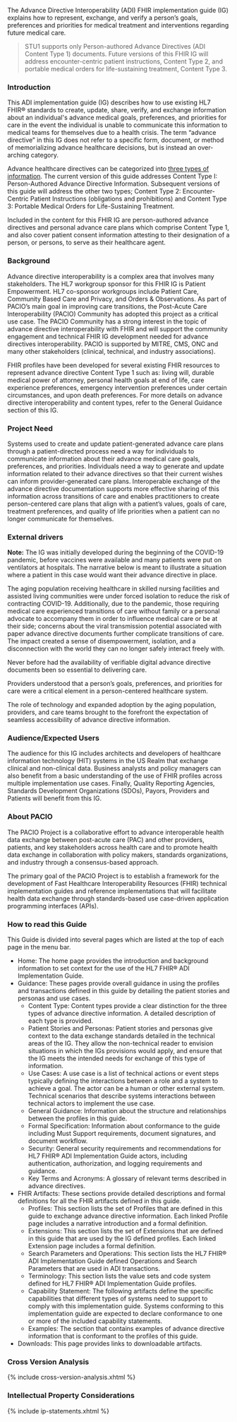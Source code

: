 The Advance Directive Interoperability (ADI) FHIR implementation guide (IG) explains how to represent, exchange, and verify a person’s goals, preferences and priorities for medical treatment and interventions regarding future medical care. 

<blockquote class="stu-note">
    <p>
    STU1 supports only Person-authored Advance Directives (ADI Content Type 1) documents. Future versions of this FHIR IG will address encounter-centric patient instructions, Content Type 2, and portable medical orders for life-sustaining treatment, Content Type 3.
    </p>
</blockquote>

### Introduction 
<p>
This ADI implementation guide (IG) describes how to use existing HL7 FHIR® standards to create, update, share, verify, and exchange information about an individual's advance medical goals, preferences, and priorities for care in the event the individual is unable to communicate this information to medical teams for themselves due to a health crisis. The term “advance directive” in this IG does not refer to a specific form, document, or method of memorializing advance healthcare decisions, but is instead an over-arching category.
</p>

<p>
Advance healthcare directives can be categorized into <a href="general_guidance.html#adi-content-types">three types of information</a>. The current version of this guide addresses Content Type I: Person-Authored Advance Directive Information. Subsequent versions of this guide will address the other two types; Content Type 2: Encounter-Centric Patient Instructions (obligations and prohibitions) and Content Type 3:  Portable Medical Orders for Life-Sustaining Treatment.
</p>
<p>
Included in the content for this FHIR IG are person-authored advance directives and personal advance care plans which comprise Content Type 1, and also cover patient consent information attesting to their designation of a person, or persons, to serve as their healthcare agent. 
</p>

<!-- Removed. Kept for review before ballot
<p>
This initial version defines the minimum conformance requirements for digital representation and exchange of person-authored advance directives and personal advance care plans (e.g. a person’s advance medical treatment and intervention goals, preferences and priorities,  regarding potential future medical care in the event the individual becomes a patient and cannot speak for himself or herself. The intervention preferences may be conditional upon a specific health condition or physical situation. It also defines minimum conformance for the representation of patient consent for the appointment of a healthcare agent or agents, and consent to share advance directive information.
</p>
<p>
A subsequent version of this IG will define the minimum conformance requirements for digital representation and exchange of practitioner-authored encounter-centric patient instructions regarding medical treatment and intervention preferences and priorities that are immediate and apply to the current encounter.
</p>
<p>
A subsequent version of this IG will define the minimum conformance requirements for digital representation and exchange of practitioner-authored advance medical treatment orders. The representation creates a portable record of medical orders regarding specific aspects of life-sustaining medical treatments a patient does or does not want to receive, which could be performed during a potential future medical care event if the patient were to require life-sustaining medical interventions due to a health crisis or emergency. These orders include instructions commonly found in portable medical orders for life-sustaining treatments and may include other orders such as but not limited to Do Not Hospitalize and Do Not Intubate orders.
</p>
-->

### Background

Advance directive interoperability is a complex area that involves many stakeholders. The HL7 workgroup sponsor for this FHIR IG is Patient Empowerment. HL7 co-sponsor workgroups include Patient Care, Community Based Care and Privacy, and Orders & Observations. As part of PACIO’s main goal in improving care transitions, the Post-Acute Care Interoperability (PACIO) Community has adopted this project as a critical use case. The PACIO Community has a strong interest in the topic of advance directive interoperability with FHIR and will support the community engagement and technical FHIR IG development needed for advance directives interoperability. PACIO is supported by MITRE, CMS, ONC and many other stakeholders (clinical, technical, and industry associations).

FHIR profiles have been developed for several existing FHIR resources to represent advance directive Content Type 1 such as: living will, durable medical power of attorney, personal health goals at end of life, care experience preferences, emergency intervention preferences under certain circumstances, and upon death preferences. For more details on advance directive interoperability and content types, refer to the General Guidance section of this IG.

### Project Need
<p>
Systems used to create and update patient-generated advance care plans through a patient-directed process need a way for individuals to communicate information about their advance medical care goals, preferences, and priorities. Individuals need a way to generate and update information related to their advance directives so that their current wishes can inform provider-generated care plans. Interoperable exchange of the advance directive documentation supports more effective sharing of this information across transitions of care and enables practitioners to create person-centered care plans that align with a patient’s values, goals of care, treatment preferences, and quality of life priorities when a patient can no longer communicate for themselves.
</p>

### External drivers

**Note:** The IG was initially developed during the beginning of the COVID-19 pandemic, before vaccines were available and many patients were put on ventilators at hospitals. The narrative below is meant to illustrate a situation where a patient in this case would want their advance directive in place.

The aging population receiving healthcare in skilled nursing facilities and assisted living communities were under forced isolation to reduce the risk of contracting COVID-19. Additionally, due to the pandemic, those requiring medical care  experienced transitions of care without family or a personal advocate to accompany them in order to influence medical care or be at their side; concerns about the viral transmission potential associated with paper advance directive documents further complicate transitions of care. The impact created a sense of disempowerment, isolation, and a disconnection with the world they can no longer safely interact freely with.

<p>
Never before had the availability of verifiable digital advance directive documents been so essential to delivering care.
</p>
<p>
Providers understood that a person’s goals, preferences, and priorities for care were a critical element in a person-centered healthcare system.
</p>
<p>
The role of technology and expanded adoption by the aging population, providers, and care teams brought to the forefront the expectation of seamless accessibility of advance directive information.
</p>

### Audience/Expected Users
<p>
The audience for this IG includes architects and developers of healthcare information technology (HIT) systems in the US Realm that exchange clinical and non-clinical data. Business analysts and policy managers can also benefit from a basic understanding of the use of FHIR profiles across multiple implementation use cases. Finally, Quality Reporting Agencies, Standards Development Organizations (SDOs), Payors, Providers and Patients will benefit from this IG.
</p>

### About PACIO
<p>
The PACIO Project is a collaborative effort to advance interoperable health data exchange between post-acute care (PAC) and other providers, patients, and key stakeholders across health care and to promote health data exchange in collaboration with policy makers, standards organizations, and industry through a consensus-based approach.
</p>
<p>
The primary goal of the PACIO Project is to establish a framework for the development of Fast Healthcare Interoperability Resources (FHIR) technical implementation guides and reference implementations that will facilitate health data exchange through standards-based use case-driven application programming interfaces (APIs).
</p>


### How to read this Guide
This Guide is divided into several pages which are listed at the top of each page in the menu bar.
<ul>
    <li>Home: The home page provides the introduction and background information to set context for the use of the HL7 FHIR® ADI Implementation Guide.</li>
    <li>Guidance: These pages provide overall guidance in using the profiles and transactions defined in this guide by detailing the patient stories and personas and use cases.
        <ul>
            <li>Content Type: Content types provide a clear distinction for the three types of advance directive information. A detailed description of each type is provided.</li>
            <li>Patient Stories and Personas: Patient stories and personas give context to the data exchange standards detailed in the technical areas of the IG. They allow the non-technical reader to envision situations in which the IGs provisions would apply, and ensure that the IG meets the intended needs for exchange of this type of information.</li>
            <li>Use Cases: A use case is a list of technical actions or event steps typically defining the interactions between a role and a system to achieve a goal. The actor can be a human or other external system. Technical scenarios that describe systems interactions between technical actors to implement the use case.</li>
            <li>General Guidance: Information about the structure and relationships between the profiles in this guide.</li>
            <li>Formal Specification: Information about conformance to the guide including Must Support requirements, document signatures, and document workflow.</li>
            <li>Security: General security requirements and recommendations for HL7 FHIR® ADI Implementation Guide actors, including authentication, authorization, and logging requirements and guidance.</li>
            <li>Key Terms and Acronyms: A glossary of relevant terms described in advance directives.</li>
            <!-- TODO <li>About ADI Examples: Descriptive examples that demonstrate the use of ADI profiles and exchange mechanisms.</li>-->
        </ul>
    </li>
    <li>FHIR Artifacts: These sections provide detailed descriptions and formal definitions for all the FHIR artifacts defined in this guide.
        <ul>
            <li>Profiles: This section lists the set of Profiles that are defined in this guide to exchange advance directive information. Each linked Profile page includes a narrative introduction and a formal definition.</li>
            <li>Extensions: This section lists the set of Extensions that are defined in this guide that are used by the IG defined profiles. Each linked Extension  page includes a formal definition.</li>
            <li>Search Parameters and Operations: This section lists the HL7 FHIR® ADI Implementation Guide defined Operations and Search Parameters that are used in ADI transactions.</li>
            <li>Terminology: This section lists the value sets and code system defined for HL7 FHIR® ADI Implementation Guide profiles.</li>
            <li>Capability Statement: The following artifacts define the specific capabilities that different types of systems need to support to comply with this implementation guide. Systems conforming to this implementation guide are expected to declare conformance to one or more of the included capability statements.</li>
            <li>Examples: The section that contains examples of advance directive information that is conformant to the profiles of this guide.</li>
        </ul>
    </li>
    <li>Downloads: This page provides links to downloadable artifacts.</li>
</ul>

### Cross Version Analysis

{% include cross-version-analysis.xhtml %}

### Intellectual Property Considerations

{% include ip-statements.xhtml %}
